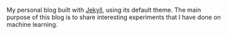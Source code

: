 My personal blog built with [Jekyll](https://jekyllrb.com/), using its default theme. The main purpose of this blog is to share interesting experiments that I have done on machine learning.
